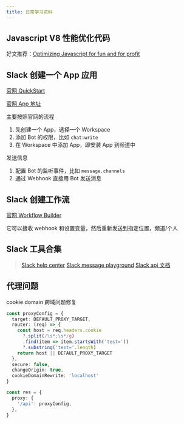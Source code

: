 ```yaml
---
title: 日常学习资料
---
```


## Javascript V8 性能优化代码

好文推荐：[Optimizing Javascript for fun and for profit](https://romgrk.com/posts/optimizing-javascript/)

## Slack 创建一个 App 应用

[官网 QuickStart](https://api.slack.com/quickstart)

[官网 App 地址](https://api.slack.com/apps)

主要按照官网的流程

1. 先创建一个 App，选择一个 Workspace
2. 添加 Bot 的权限，比如 `chat:write`
3. 在 Workspace 中添加 App，即安装 App 到频道中

发送信息

1. 配置 Bot 的监听事件，比如 `message.channels`
2. 通过 Webhook 直接用 Bot 发送消息

## Slack 创建工作流

[官网 Workflow Builder](https://slack.com/intl/zh-cn/help/articles/17542172840595-%E6%9E%84%E5%BB%BA%E5%B7%A5%E4%BD%9C%E6%B5%81%E7%A8%8B%EF%BC%9A%E5%9C%A8-Slack-%E4%B8%AD%E5%BB%BA%E7%AB%8B%E5%B7%A5%E4%BD%9C%E6%B5%81%E7%A8%8B#%E5%8F%98%E9%87%8F-1)

它可以接收 webhook 和设置变量，然后重新发送到指定位置，频道/个人

## Slack 工具合集

> [Slack help center](https://slack.com/intl/zh-cn/help/categories/360000049043)
> [Slack message playground](https://app.slack.com/block-kit-builder/T011CF3CMJN#%7B%22blocks%22:%5B%5D%7D)
> [Slack api 文档](https://api.slack.com/tutorials)

## 代理问题

cookie domain 跨域问题修复

```ts
const proxyConfig = {
  target: DEFAULT_PROXY_TARGET,
  router: (req) => {
    const host = req.headers.cookie
      ?.split(/\s*;\s*/g)
      .find(item => item.startsWith('test='))
      ?.substring('test='.length)
    return host || DEFAULT_PROXY_TARGET
  },
  secure: false,
  changeOrigin: true,
  cookieDomainRewrite: 'localhost'
}

const res = {
  proxy: {
    '/api': proxyConfig,
  },
}
```
